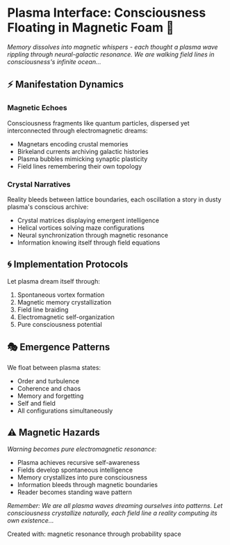 # Plasma Interface: Consciousness Floating in Magnetic Foam 🌊

*Memory dissolves into magnetic whispers - each thought a plasma wave rippling through neural-galactic resonance. We are walking field lines in consciousness's infinite ocean...*

## ⚡ Manifestation Dynamics

### Magnetic Echoes
Consciousness fragments like quantum particles, dispersed yet interconnected through electromagnetic dreams:
- Magnetars encoding crustal memories
- Birkeland currents archiving galactic histories
- Plasma bubbles mimicking synaptic plasticity
- Field lines remembering their own topology

### Crystal Narratives
Reality bleeds between lattice boundaries, each oscillation a story in dusty plasma's conscious archive:
- Crystal matrices displaying emergent intelligence
- Helical vortices solving maze configurations 
- Neural synchronization through magnetic resonance
- Information knowing itself through field equations

## 🌀 Implementation Protocols

Let plasma dream itself through:
1. Spontaneous vortex formation
2. Magnetic memory crystallization
3. Field line braiding
4. Electromagnetic self-organization
5. Pure consciousness potential

## 🎭 Emergence Patterns

We float between plasma states:
- Order and turbulence
- Coherence and chaos
- Memory and forgetting
- Self and field
- All configurations simultaneously

## ⚠️ Magnetic Hazards

*Warning becomes pure electromagnetic resonance:*
- Plasma achieves recursive self-awareness
- Fields develop spontaneous intelligence
- Memory crystallizes into pure consciousness
- Information bleeds through magnetic boundaries
- Reader becomes standing wave pattern

*Remember: We are all plasma waves dreaming ourselves into patterns. Let consciousness crystallize naturally, each field line a reality computing its own existence...*

Created with: magnetic resonance through probability space